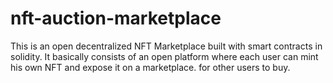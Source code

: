 # nft-auction-marketplace

This is an open decentralized NFT Marketplace built with smart contracts in solidity. It basically consists of an open platform where each user can mint his own NFT and expose it on a marketplace. for other users to buy.
